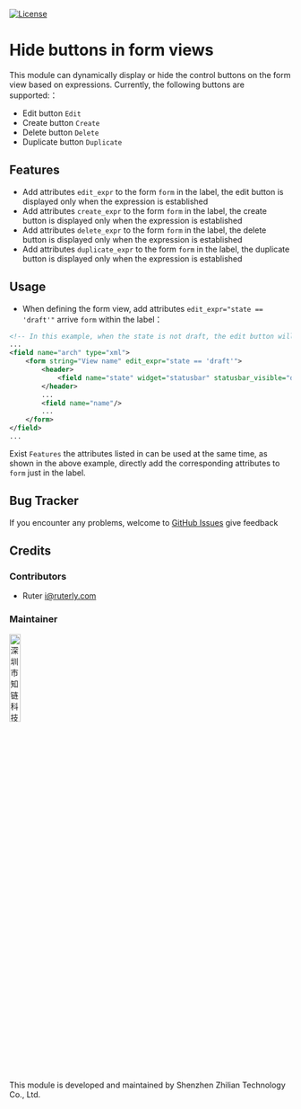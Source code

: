 [![License](https://img.shields.io/badge/license-LGPL--3.0-blue.svg)](https://www.gnu.org/licenses/lgpl-3.0-standalone.html)

# Hide buttons in form views

This module can dynamically display or hide the control buttons on the form view based on expressions. Currently, the following buttons are supported:：

- Edit button `Edit`
- Create button  `Create`
- Delete button  `Delete`
- Duplicate button  `Duplicate`

## Features

- Add attributes  `edit_expr` to the form `form` in the label, the edit button is displayed only when the expression is established
- Add attributes `create_expr` to the form `form` in the label, the create button is displayed only when the expression is established
- Add attributes `delete_expr` to the form `form` in the label, the delete button is displayed only when the expression is established
- Add attributes `duplicate_expr` to the form `form` in the label, the duplicate button is displayed only when the expression is established

## Usage

- When defining the form view, add attributes `edit_expr="state == 'draft'"` arrive `form` within the label：

```xml
<!-- In this example, when the state is not draft, the edit button will be hidden, otherwise it will be displayed -->
...
<field name="arch" type="xml">
    <form string="View name" edit_expr="state == 'draft'">
        <header>
            <field name="state" widget="statusbar" statusbar_visible="draft,done" nolabel="1" readonly="1"/>
        </header>
        ...
        <field name="name"/>
        ...
    </form>
</field>
...
```

Exist `Features` the attributes listed in can be used at the same time, as shown in the above example, directly add the corresponding attributes to `form` just in the label.

## Bug Tracker

If you encounter any problems, welcome to [GitHub Issues](https://github.com/cognichain/odoo-basic-extension/issues) give feedback

## Credits

### Contributors

- Ruter <i@ruterly.com>

### Maintainer

<img src="./static/description/icon.png" width="20%" alt="深圳市知链科技有限公司" />

This module is developed and maintained by Shenzhen Zhilian Technology Co., Ltd.
